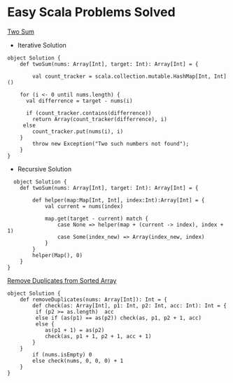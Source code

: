 # Easy Scala Problems Solved

[Two Sum](https://leetcode.com/problems/two-sum/submissions/)

  - Iterative Solution
  
  ```
  object Solution {
      def twoSum(nums: Array[Int], target: Int): Array[Int] = {

          val count_tracker = scala.collection.mutable.HashMap[Int, Int]()

      for (i <- 0 until nums.length) {
        val differrence = target - nums(i)

        if (count_tracker.contains(differrence)) 
          return Array(count_tracker(differrence), i)
       else
          count_tracker.put(nums(i), i)
      }
          throw new Exception("Two such numbers not found"); 
      }
  }
  ```
  - Recursive Solution
  
  ```
    object Solution {
      def twoSum(nums: Array[Int], target: Int): Array[Int] = {

          def helper(map:Map[Int, Int], index:Int):Array[Int] = {
              val current = nums(index)

              map.get(target - current) match {
                  case None => helper(map + (current -> index), index + 1)
                  case Some(index_new) => Array(index_new, index)
              }
          }
          helper(Map(), 0)
      }
  }
  ```

[Remove Duplicates from Sorted Array](https://leetcode.com/problems/remove-duplicates-from-sorted-array/submissions/) 

```
object Solution {
    def removeDuplicates(nums: Array[Int]): Int = {
        def check(as: Array[Int], p1: Int, p2: Int, acc: Int): Int = {
         if (p2 >= as.length)  acc
         else if (as(p1) == as(p2)) check(as, p1, p2 + 1, acc)
         else {
            as(p1 + 1) = as(p2)
            check(as, p1 + 1, p2 + 1, acc + 1)
        }  
    }
        if (nums.isEmpty) 0
        else check(nums, 0, 0, 0) + 1
    }
}
```
